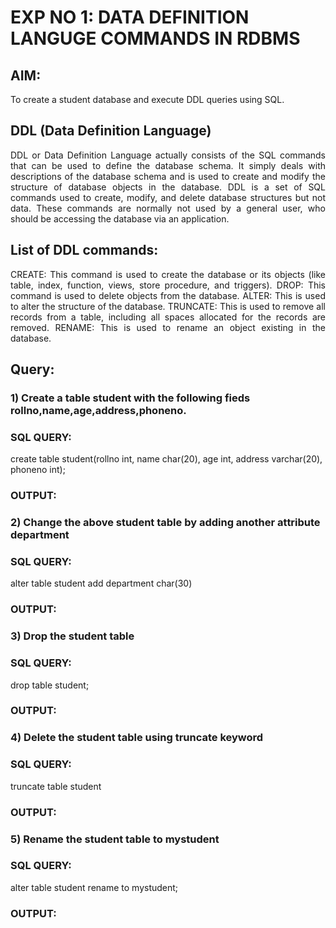 # EXP NO 1: DATA DEFINITION LANGUGE COMMANDS IN RDBMS

## AIM:
To create a student database and execute DDL queries using SQL.


## DDL (Data Definition Language)
<div align="justify">
DDL or Data Definition Language actually consists of the SQL commands that can be used to define the database schema. It simply deals with descriptions of the database schema and is used to create and modify the structure of database objects in the database. DDL is a set of SQL commands used to create, modify, and delete database structures but not data. These commands are normally not used by a general user, who should be accessing the database via an application.
</div>
 
## List of DDL commands: 
<div align="justify">
CREATE: This command is used to create the database or its objects (like table, index, function, views, store procedure, and triggers).
DROP: This command is used to delete objects from the database.
ALTER: This is used to alter the structure of the database.
TRUNCATE: This is used to remove all records from a table, including all spaces allocated for the records are removed.
RENAME: This is used to rename an object existing in the database.
</div>

## Query:
### 1) Create a table student with the following fieds rollno,name,age,address,phoneno.

### SQL QUERY: 
create table student(rollno int, name char(20), age int, address varchar(20), phoneno int);

### OUTPUT:

### 2) Change the above student table by adding another attribute department

### SQL QUERY: 
alter table student add department char(30)

### OUTPUT:


### 3) Drop the student table
 
### SQL QUERY: 

drop table student;


### OUTPUT:


### 4) Delete the student table using truncate keyword

### SQL QUERY: 

truncate table student


### OUTPUT:



### 5) Rename the student table to mystudent

### SQL QUERY: 

alter table student rename to mystudent;


### OUTPUT:
